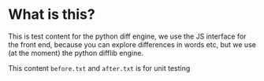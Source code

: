 # What is this?
This is test content for the python diff engine, we use the JS interface for the front end, because you can explore
differences in words etc, but we use (at the moment) the python difflib engine.

This content `before.txt` and `after.txt` is for unit testing
